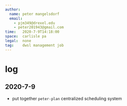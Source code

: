 ```yaml
---
author:
  name: peter mangelsdorf
  email:
    - pjm349@drexel.edu
    - peter201943@gmail.com
time:   2020-7-9T14:18:00
space:  carlisle pa
legal:  none
tag:    dwsl management job
---
```


# log

## 2020-7-9
- put together `peter-plan` centralized scheduling system